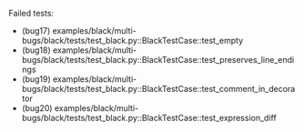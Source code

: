 Failed tests:
  - (bug17) examples/black/multi-bugs/black/tests/test_black.py::BlackTestCase::test_empty
  - (bug18) examples/black/multi-bugs/black/tests/test_black.py::BlackTestCase::test_preserves_line_endings
  - (bug19) examples/black/multi-bugs/black/tests/test_black.py::BlackTestCase::test_comment_in_decorator
  - (bug20) examples/black/multi-bugs/black/tests/test_black.py::BlackTestCase::test_expression_diff